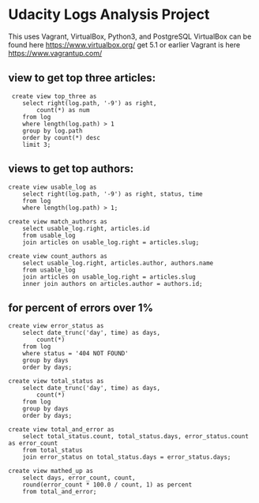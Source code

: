 # Udacity Logs Analysis Project

This uses Vagrant, VirtualBox, Python3, and PostgreSQL
VirtualBox can be found here https://www.virtualbox.org/ get 5.1 or earlier
Vagrant is here https://www.vagrantup.com/




## view to get top three articles:

```
 create view top_three as  
	select right(log.path, '-9') as right, 
		count(*) as num 
	from log 
	where length(log.path) > 1 
	group by log.path 
	order by count(*) desc 
	limit 3;
```

## views to get top authors:

``` 
create view usable_log as 
	select right(log.path, '-9') as right, status, time 
	from log 
	where length(log.path) > 1;
```

 
```
create view match_authors as
	select usable_log.right, articles.id
	from usable_log
	join articles on usable_log.right = articles.slug;
```
 
```
create view count_authors as 
	select usable_log.right, articles.author, authors.name 
	from usable_log 
	join articles on usable_log.right = articles.slug 
	inner join authors on articles.author = authors.id;
```

## for percent of errors over 1%

```
create view error_status as 
	select date_trunc('day', time) as days, 
		count(*) 
	from log 
	where status = '404 NOT FOUND' 
	group by days 
	order by days;
```

```
create view total_status as 
	select date_trunc('day', time) as days, 
		count(*) 
	from log 
	group by days 
	order by days;
```

```
create view total_and_error as 
	select total_status.count, total_status.days, error_status.count as error_count 
	from total_status 
	join error_status on total_status.days = error_status.days;

```

```
create view mathed_up as 
	select days, error_count, count, 
	round(error_count * 100.0 / count, 1) as percent 
	from total_and_error;
```
